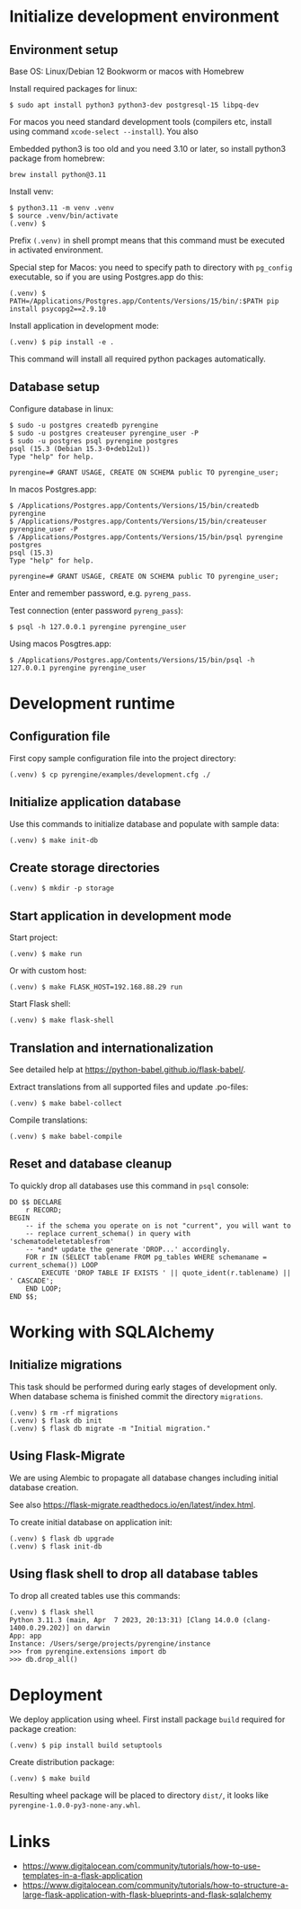 # Initialize development environment

## Environment setup

Base OS: Linux/Debian 12 Bookworm or macos with Homebrew

Install required packages for linux:

~~~~
$ sudo apt install python3 python3-dev postgresql-15 libpq-dev
~~~~

For macos you need standard development tools (compilers etc, install using command `xcode-select --install`). You also

Embedded python3 is too old and you need 3.10 or later, so install python3 package from homebrew:

~~~~
brew install python@3.11
~~~~

Install venv:

~~~~
$ python3.11 -m venv .venv
$ source .venv/bin/activate
(.venv) $
~~~~

Prefix `(.venv)` in shell prompt means that this command must be executed in activated
environment. 

Special step for Macos: you need to specify path to directory with `pg_config` executable,
so if you are using Postgres.app do this:

~~~~
(.venv) $ PATH=/Applications/Postgres.app/Contents/Versions/15/bin/:$PATH pip install psycopg2==2.9.10
~~~~

Install application in development mode:

~~~~
(.venv) $ pip install -e .
~~~~

This command will install all required python packages automatically.

## Database setup

Configure database in linux:

~~~~
$ sudo -u postgres createdb pyrengine
$ sudo -u postgres createuser pyrengine_user -P
$ sudo -u postgres psql pyrengine postgres
psql (15.3 (Debian 15.3-0+deb12u1))
Type "help" for help.

pyrengine=# GRANT USAGE, CREATE ON SCHEMA public TO pyrengine_user;
~~~~

In macos Postgres.app:

~~~~
$ /Applications/Postgres.app/Contents/Versions/15/bin/createdb pyrengine
$ /Applications/Postgres.app/Contents/Versions/15/bin/createuser pyrengine_user -P
$ /Applications/Postgres.app/Contents/Versions/15/bin/psql pyrengine postgres
psql (15.3)
Type "help" for help.

pyrengine=# GRANT USAGE, CREATE ON SCHEMA public TO pyrengine_user;
~~~~

Enter and remember password, e.g. `pyreng_pass`.

Test connection (enter password `pyreng_pass`):

~~~~
$ psql -h 127.0.0.1 pyrengine pyrengine_user
~~~~

Using macos Posgtres.app:

~~~~
$ /Applications/Postgres.app/Contents/Versions/15/bin/psql -h 127.0.0.1 pyrengine pyrengine_user
~~~~

# Development runtime

## Configuration file

First copy sample configuration file into the project directory:

~~~~
(.venv) $ cp pyrengine/examples/development.cfg ./
~~~~

## Initialize application database

Use this commands to initialize database and populate with sample data:

~~~~
(.venv) $ make init-db
~~~~

## Create storage directories

~~~~
(.venv) $ mkdir -p storage
~~~~


## Start application in development mode

Start project:

~~~~
(.venv) $ make run
~~~~

Or with custom host:

~~~~
(.venv) $ make FLASK_HOST=192.168.88.29 run
~~~~

Start Flask shell:

~~~~
(.venv) $ make flask-shell
~~~~

## Translation and internationalization

See detailed help at <https://python-babel.github.io/flask-babel/>.

Extract translations from all supported files and update .po-files:

~~~~
(.venv) $ make babel-collect
~~~~

Compile translations:

~~~~
(.venv) $ make babel-compile
~~~~

## Reset and database cleanup

To quickly drop all databases use this command in `psql` console:

~~~~
DO $$ DECLARE
    r RECORD;
BEGIN
    -- if the schema you operate on is not "current", you will want to
    -- replace current_schema() in query with 'schematodeletetablesfrom'
    -- *and* update the generate 'DROP...' accordingly.
    FOR r IN (SELECT tablename FROM pg_tables WHERE schemaname = current_schema()) LOOP
        EXECUTE 'DROP TABLE IF EXISTS ' || quote_ident(r.tablename) || ' CASCADE';
    END LOOP;
END $$;
~~~~

# Working with SQLAlchemy

## Initialize migrations

This task should be performed during early stages of development only. When database schema is finished
commit the directory `migrations`.

~~~~
(.venv) $ rm -rf migrations
(.venv) $ flask db init
(.venv) $ flask db migrate -m "Initial migration."
~~~~

## Using Flask-Migrate

We are using Alembic to propagate all database changes including initial database
creation. 

See also <https://flask-migrate.readthedocs.io/en/latest/index.html>.

To create initial database on application init:

~~~~
(.venv) $ flask db upgrade
(.venv) $ flask init-db
~~~~

## Using flask shell to drop all database tables

To drop all created tables use this commands:

~~~~
(.venv) $ flask shell
Python 3.11.3 (main, Apr  7 2023, 20:13:31) [Clang 14.0.0 (clang-1400.0.29.202)] on darwin
App: app
Instance: /Users/serge/projects/pyrengine/instance
>>> from pyrengine.extensions import db
>>> db.drop_all()
~~~~

# Deployment

We deploy application using wheel. First install package `build` required for package creation:

~~~~
(.venv) $ pip install build setuptools
~~~~

Create distribution package:

~~~~
(.venv) $ make build
~~~~

Resulting wheel package will be placed to directory `dist/`, it looks like `pyrengine-1.0.0-py3-none-any.whl`.



# Links

* <https://www.digitalocean.com/community/tutorials/how-to-use-templates-in-a-flask-application>
* <https://www.digitalocean.com/community/tutorials/how-to-structure-a-large-flask-application-with-flask-blueprints-and-flask-sqlalchemy>